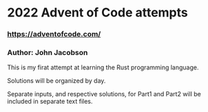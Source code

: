 # 2022 Advent of Code attempts
### https://adventofcode.com/

### Author: John Jacobson

This is my firat attempt at learning the Rust programming language.

Solutions will be organized by day.

Separate inputs, and respective solutions, for Part1 and Part2 will be included in separate text files.
